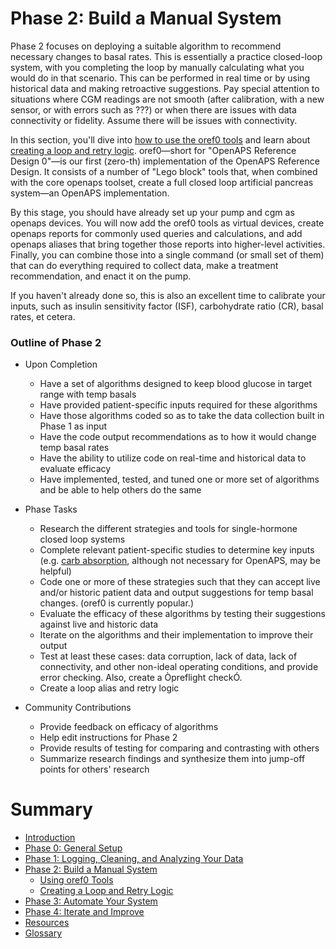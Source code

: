 # Phase 2: Build a Manual System

Phase 2 focuses on deploying a suitable algorithm to recommend necessary changes to basal rates. This is essentially a practice closed-loop system, with you completing the loop by manually calculating what you would do in that scenario. This can be performed in real time or by using historical data and making retroactive suggestions. Pay special attention to situations where CGM readings are not smooth (after calibration, with a new sensor, or with errors such as ???) or when there are issues with data connectivity or fidelity. Assume there will be issues with connectivity.

In this section, you'll dive into [how to use the oref0 tools](Using-oref0-tools.md) and learn about [creating a loop and retry logic](loop-and-retry-logic.md). oref0—short for "OpenAPS Reference Design 0"—is our first (zero-th) implementation of the OpenAPS Reference Design. It consists of a number of "Lego block" tools that, when combined with the core openaps toolset, create a full closed loop artificial pancreas system—an OpenAPS implementation.

By this stage, you should have already set up your pump and cgm as openaps devices. You will now add the oref0 tools as virtual devices, create openaps reports for commonly used queries and calculations, and add openaps aliases that bring together those reports into higher-level activities. Finally, you can combine those into a single command (or small set of them) that can do everything required to collect data, make a treatment recommendation, and enact it on the pump.

If you haven't already done so, this is also an excellent time to calibrate your inputs, such as insulin sensitivity factor (ISF), carbohydrate ratio (CR), basal rates, et cetera.

### Outline of Phase 2

* Upon Completion
    * Have a set of algorithms designed to keep blood glucose in target range with temp basals
    * Have provided patient-specific inputs required for these algorithms
    * Have those algorithms coded so as to take the data collection built in Phase 1 as input
    * Have the code output recommendations as to how it would change temp basal rates
    * Have the ability to utilize code on real-time and historical data to evaluate efficacy
    * Have implemented, tested, and tuned one or more set of algorithms and be able to help others do the same


* Phase Tasks
    * Research the different strategies and tools for single-hormone closed loop systems
    * Complete relevant patient-specific studies to determine key inputs (e.g. [carb absorption](http://diyps.org/2014/05/29/determining-your-carbohydrate-absorption-rate-diyps-lessons-learned/), although not necessary for OpenAPS, may be helpful)
    * Code one or more of these strategies such that they can accept live and/or historic patient data and output suggestions for temp basal changes. (oref0 is currently popular.)
    * Evaluate the efficacy of these algorithms by testing their suggestions against live and historic data
    * Iterate on the algorithms and their implementation to improve their output
    * Test at least these cases: data corruption, lack of data, lack of connectivity, and other non-ideal operating conditions, and provide error checking. Also, create a Òpreflight checkÓ.
    * Create a loop alias and retry logic


* Community Contributions
    * Provide feedback on efficacy of algorithms
    * Help edit instructions for Phase 2
    * Provide results of testing for comparing and contrasting with others
    * Summarize research findings and synthesize them into jump-off points for others' research




# Summary

* [Introduction](README.md)
* [Phase 0: General Setup](docs/getting-started/setup.md)
* [Phase 1: Logging, Cleaning, and Analyzing Your Data](docs/Log-clean-analyze-with-openaps-tools/log-clean-analyze.md)
* [Phase 2: Build a Manual System](docs/Build-manual-system/considerations.md)
   * [Using oref0 Tools](docs/Build-manual-system/Using-oref0-tools.md)
   * [Creating a Loop and Retry Logic](docs/Build-manual-system/loop-and-retry-logic.md)
* [Phase 3: Automate Your System](docs/Automate-system/considerations.md)
* [Phase 4: Iterate and Improve](docs/Iterate-improve/improvement-projects.md)
* [Resources](docs/Resources/resources.md)
* [Glossary](docs/Resources/glossary.md)

